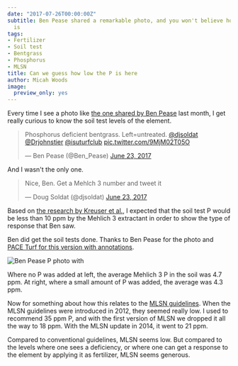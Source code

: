 ```yaml
---
date: "2017-07-26T00:00:00Z"
subtitle: Ben Pease shared a remarkable photo, and you won't believe how low the P
  is
tags:
- Fertilizer
- Soil test
- Bentgrass
- Phosphorus
- MLSN
title: Can we guess how low the P is here
author: Micah Woods
image:
  preview_only: yes
---
```


Every time I see a photo like [the one shared by Ben Pease](https://twitter.com/Ben_Pease/status/878271403644116992) last month, I get really curious to know the soil test levels of the element. 

<blockquote class="twitter-tweet" data-lang="en"><p lang="en" dir="ltr">Phosphorus deficient bentgrass. Left=untreated. <a href="https://twitter.com/djsoldat">@djsoldat</a> <a href="https://twitter.com/Drjohnstier">@Drjohnstier</a> <a href="https://twitter.com/isuturfclub">@isuturfclub</a> <a href="https://t.co/9MjM02T05O">pic.twitter.com/9MjM02T05O</a></p>&mdash; Ben Pease (@Ben_Pease) <a href="https://twitter.com/Ben_Pease/status/878271403644116992">June 23, 2017</a></blockquote>
<script async src="//platform.twitter.com/widgets.js" charset="utf-8"></script>

And I wasn't the only one.

<blockquote class="twitter-tweet" data-conversation="none" data-lang="en"><p lang="en" dir="ltr">Nice, Ben. Get a Mehlch 3 number and tweet it</p>&mdash; Doug Soldat (@djsoldat) <a href="https://twitter.com/djsoldat/status/878286634697052160">June 23, 2017</a></blockquote>
<script async src="//platform.twitter.com/widgets.js" charset="utf-8"></script>

Based on [the research by Kreuser et al.](http://www.blog.asianturfgrass.com/2009/07/how-much-phosphorus-does-grass-require.html), I expected that the soil test P would be less than 10 ppm by the Mehlich 3 extractant in order to show the type of response that Ben saw.

Ben did get the soil tests done. Thanks to Ben Pease for the photo and [PACE Turf for this version with annotations](https://www.paceturf.org/photo/cultural-practices/p1745-phosphorus.html).

![Ben Pease P photo with ](http://www.paceturf.org/photo/data/503/Pease_P.jpg)

Where no P was added at left, the average Mehlich 3 P in the soil was 4.7 ppm. At right, where a small amount of P was added, the average was 4.3 ppm. 

Now for something about how this relates to the [MLSN guidelines](https://www.paceturf.org/journal/minimum_level_for_sustainable_nutrition). When the MLSN guidelines were introduced in 2012, they seemed really low. I used to recommend 35 ppm P, and with the first version of MLSN we dropped it all the way to 18 ppm. With the MLSN update in 2014, it went to 21 ppm. 

Compared to conventional guidelines, MLSN seems low. But compared to the levels where one sees a deficiency, or where one can get a response to the element by applying it as fertilizer, MLSN seems generous. 
